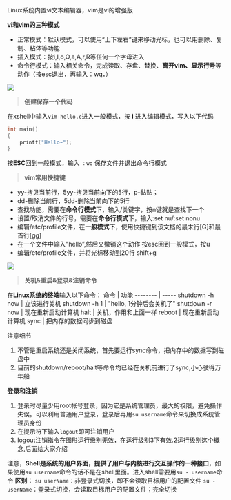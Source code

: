 
Linux系统内置vi文本编辑器，vim是vi的增强版

**vi和vim的三种模式**

- 正常模式：默认模式，可以使用“上下左右”键来移动光标，也可以用删除、复制、粘体等功能
- 插入模式：按i,I,o,O,a,A,r,R等任何一个字母进入
- 命令行模式：输入相关命令，完成读取、存盘、替换、**离开vim、显示行号**等动作（按esc退出，再输入：wq，）
  
![](https://img-blog.csdnimg.cn/86b246c09a24445f831aff3a25c4f074.png)

> **创建保存一个代码**

在xshell中输入```vim hello.c```进入一般模式，按 **i** 进入编辑模式，写入以下代码

```c
int main()
{
    printf("Hello~");
}
```

按**ESC**回到一般模式，输入 ```：wq``` 保存文件并退出命令行模式

> **vim常用快捷键**

- yy-拷贝当前行，5yy-拷贝当前向下的5行，p-黏贴；
- dd-删除当前行，5dd-删除当前向下的5行
- 查找功能，需要在**命令行模式**下，输入/关键字，按n键就是查找下一个
- 设置/取消文件的行号，需要在**命令行模式**下，输入:set nu/:set nonu
- 编辑/etc/profile文件，在**一般模式下**，使用快捷键到该文档的最末行[G]和最首行[gg]
- 在一个文件中输入"hello”,然后又撤销这个动作 按esc回到一般模式，按u
- 编辑/etc/profile文件，并将光标移动到20行 shift+g

![](https://gimg2.baidu.com/image_search/src=http%3A%2F%2Fupload-images.jianshu.io%2Fupload_images%2F7286445-c58f3b6bf5697de6.gif%3FimageMogr2%2Fauto-orient%2Fstrip&refer=http%3A%2F%2Fupload-images.jianshu.io&app=2002&size=f9999,10000&q=a80&n=0&g=0n&fmt=auto?sec=1674294602&t=c9ec67d924ff229d1c3dca42cfcb542f)

> **关机&重启&登录&注销命令**

在**Linux系统的终端**输入以下命令：
命令     | 功能
-------- | -----
shutdown -h now  | 立该进行关机
shutdown -h 1    | "hello, 1分钟后会关机了"
shutdown -r now  | 现在重新启动计算机
halt             | 关机，作用和上面一样
reboot           | 现在重新启动计算机
sync             | 把内存的数据同步到磁盘


注意细节

1. 不管是重启系统还是关闭系统，首先要运行sync命令，把内存中的数据写到磁盘中
2. 目前的shutdown/reboot/halt等命令均已经在关机前进行了sync,小心驶得万年船

**登录和注销**

1. 登录时尽量少用root帐号登录，因为它是系统管理员，最大的权限，避免操作失误。可以利用普通用户登录，登录后再用```su username```命令来切换成系统管理员身份
2. 在提示符下输入```logout```即可注销用户
3. logout注销指令在图形运行级别无效，在运行级别3下有效.2运行级别这个概念,后面给大家介绍

注意，**Shell是系统的用户界面，提供了用户与内核进行交互操作的一种接口**，如果使用```su username```命令的话不是在shell里面。进入shell需要用```su - username```命令
**区别：**
```su userName```：非登录式切换，即不会读取目标用户的配置文件
``su - userName``：登录式切换，会读取目标用户的配置文件；完全切换
